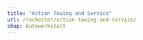 ```yaml
---
title: "Action Towing and Service"
url: /rochester/action-towing-and-service/
shop: Autowerkstatt
---
```

